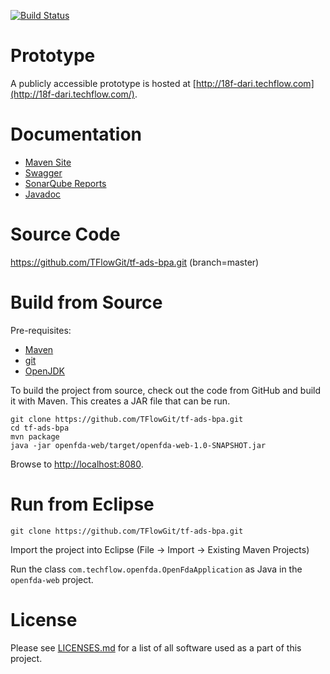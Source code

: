 [![Build Status](http://18f-dari.techflow.com/jenkins/job/tf-ads-bpa-build/badge/icon)](http://18f-dari.techflow.com/jenkins/job/tf-ads-bpa-build/)

# Prototype

A publicly accessible prototype is hosted at
[http://18f-dari.techflow.com](http://18f-dari.techflow.com/).

# Documentation

* [Maven Site](http://tflowgit.github.io/tf-ads-bpa/1.0-SNAPSHOT/)
* [Swagger](http://18f-dari.techflow.com/swagger/)
* [SonarQube Reports](http://18f-dari.techflow.com/sonarqube/)
* [Javadoc](http://tflowgit.github.io/tf-ads-bpa/1.0-SNAPSHOT/apidocs/index.html)

# Source Code

https://github.com/TFlowGit/tf-ads-bpa.git (branch=master)

# Build from Source

Pre-requisites:
- [Maven](https://maven.apache.org/download.cgi#Installation)
- [git](https://git-scm.com/book/en/v2/Getting-Started-Installing-Git)
- [OpenJDK](http://openjdk.java.net/install/)

To build the project from source, check out the code from GitHub and
build it with Maven. This creates a JAR file that can be run.

    git clone https://github.com/TFlowGit/tf-ads-bpa.git
    cd tf-ads-bpa
    mvn package
    java -jar openfda-web/target/openfda-web-1.0-SNAPSHOT.jar

Browse to [http://localhost:8080](http://localhost:8080).

# Run from Eclipse

    git clone https://github.com/TFlowGit/tf-ads-bpa.git

Import the project into Eclipse (File -> Import -> Existing Maven Projects)

Run the class `com.techflow.openfda.OpenFdaApplication` as Java in the
`openfda-web` project.

# License

Please see [LICENSES.md](LICENSES.md) for a list of all software used
as a part of this project.

